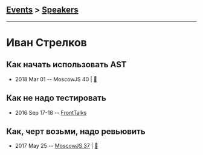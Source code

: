 ## [Events](../README.md) > [Speakers](../speakers.md)
---

# Иван Стрелков

## Как начать использовать AST
- 2018 Mar 01 -- MoscowJS 40  | [:notebook:](http://istrel.github.io/ast-getting-started/)  
## Как не надо тестировать
- 2016 Sep 17-18 -- [FrontTalks](https://events.yandex.ru/lib/talks/3932/)    
## Как, черт возьми, надо ревьювить
- 2017 May 25 -- [MoscowJS 37](https://youtu.be/mDZDy67bT28)  | [:notebook:](https://cloud.mail.ru/public/A1m7/zx1gUL2iv)  
